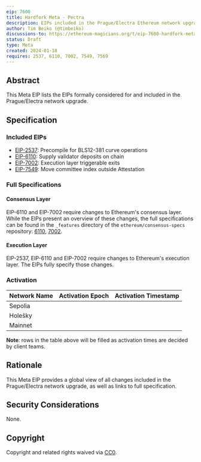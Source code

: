```yaml
---
eip: 7600
title: Hardfork Meta - Pectra
description: EIPs included in the Prague/Electra Ethereum network upgrade.
author: Tim Beiko (@timbeiko)
discussions-to: https://ethereum-magicians.org/t/eip-7600-hardfork-meta-prague-electra/18205
status: Draft
type: Meta
created: 2024-01-18
requires: 2537, 6110, 7002, 7549, 7569
---
```


## Abstract

This Meta EIP lists the EIPs formally considered for and included in the Prague/Electra network upgrade. 

## Specification

### Included EIPs 

* [EIP-2537](./eip-2537.md): Precompile for BLS12-381 curve operations
* [EIP-6110](./eip-6110.md): Supply validator deposits on chain
* [EIP-7002](./eip-7002.md): Execution layer triggerable exits
* [EIP-7549](./eip-7549.md): Move committee index outside Attestation

### Full Specifications 

#### Consensus Layer

EIP-6110 and EIP-7002 require changes to Ethereum's consensus layer. While the EIPs present an overview of these changes, the full specifications can be found in the `_features` directory of the `ethereum/consensus-specs` repository: [6110](https://github.com/ethereum/consensus-specs/blob/19edc2d1ec9d17dd2e84d4ed727ebf6451abb1b9/specs/_features/eip6110), [7002](https://github.com/ethereum/consensus-specs/blob/19edc2d1ec9d17dd2e84d4ed727ebf6451abb1b9/specs/_features/eip7002).

#### Execution Layer

EIP-2537, EIP-6110 and EIP-7002 require changes to Ethereum's execution layer. The EIPs fully specify those changes. 

### Activation 

| Network Name     | Activation Epoch | Activation Timestamp |
|------------------|------------------|----------------------|
| Sepolia          |                  |                      |
| Holešky          |                  |                      |
| Mainnet          |                  |                      |

**Note**: rows in the table above will be filled as activation times are decided by client teams. 

## Rationale

This Meta EIP provides a global view of all changes included in the Prague/Electra network upgrade, as well as links to full specification. 

## Security Considerations

None.

## Copyright

Copyright and related rights waived via [CC0](../LICENSE.md).
